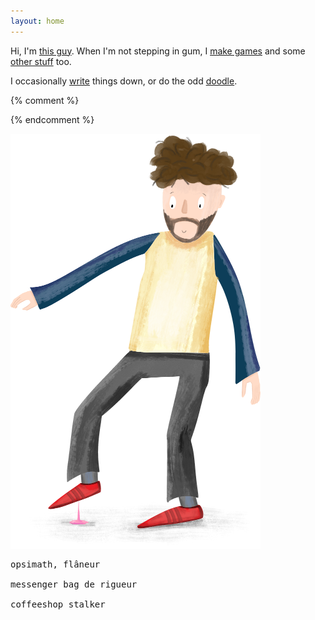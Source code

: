 ```yaml
---
layout: home
---
```



Hi, I'm [this guy](about). When I'm not stepping in gum, I [make games](games) and some [other stuff](made) too.

I occasionally [write](posts) things down, or do the odd [doodle](doodles).



{% comment %}
<!-- ![Life is... stepping in gum. On a hot day.](/assets/doodles/original/2020-06-17-me.png) -->
<!-- <img src="/assets/index/2020-06-17-me.png" alt="Life is... stepping in gum. On a hot day." width="400"/> -->
{% endcomment %}

![Life is... stepping in gum. On a hot day.](/assets/index/2020-06-17-me.png)


<pre>
opsimath, flâneur

messenger bag de rigueur

coffeeshop stalker
</pre>

